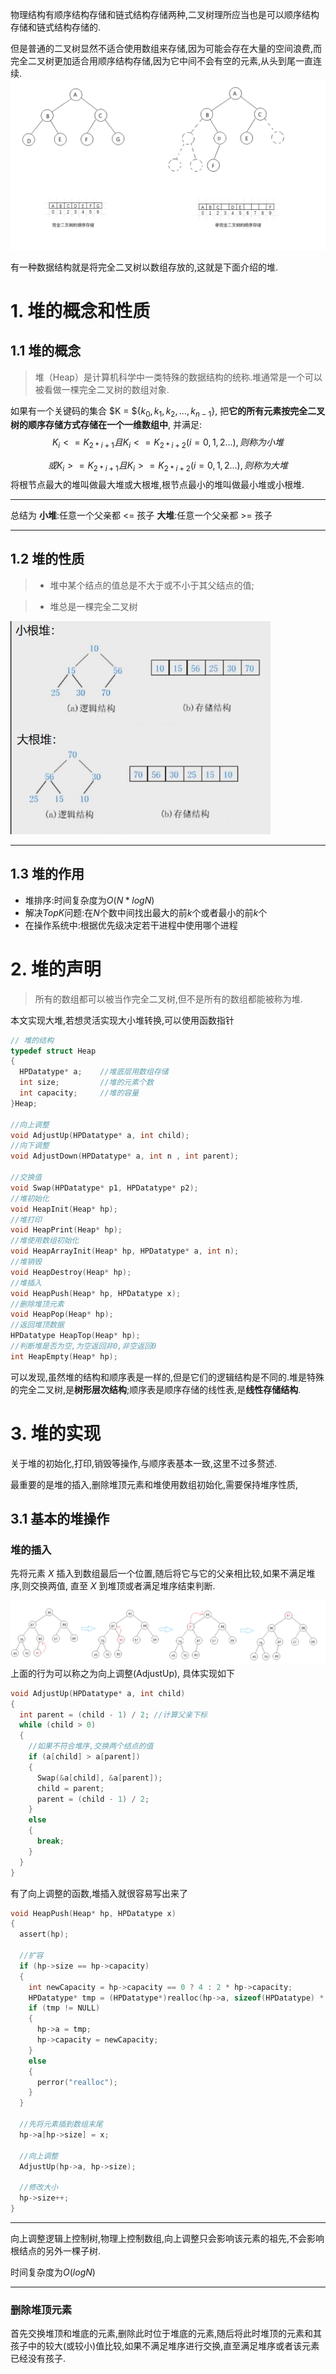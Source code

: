 物理结构有顺序结构存储和链式结构存储两种,二叉树理所应当也是可以顺序结构存储和链式结构存储的.

但是普通的二叉树显然不适合使用数组来存储,因为可能会存在大量的空间浪费,而完全二叉树更加适合用顺序结构存储,因为它中间不会有空的元素,从头到尾一直连续.
![1695560410165](image/堆/1695560410165.png)

有一种数据结构就是将完全二叉树以数组存放的,这就是下面介绍的堆.

# 1. 堆的概念和性质
## 1.1 堆的概念
> 堆（Heap）是计算机科学中一类特殊的数据结构的统称.堆通常是一个可以被看做一棵完全二叉树的数组对象.

如果有一个关键码的集合 $K = ${$k_0, k_1, k_2, ..., k_{n-1}$}, 把**它的所有元素按完全二叉树的顺序存储方式存储在一个一维数组中**, 并满足: $$K_i<=K_{2*i+1}且K_i<=K_{2*i+2}(i=0,1,2...),则称为小堆$$

$$或K_i>=K_{2*i+1}且K_i>=K_{2*i+2}(i=0,1,2...),则称为大堆$$将根节点最大的堆叫做最大堆或大根堆,根节点最小的堆叫做最小堆或小根堆.

***
总结为
**小堆**:任意一个父亲都 <= 孩子
**大堆**:任意一个父亲都 >= 孩子
***
## 1.2 堆的性质
> - 堆中某个结点的值总是不大于或不小于其父结点的值;

> - 堆总是一棵完全二叉树

![1695561435638](image/堆/1695561435638.png)

***
## 1.3 堆的作用
- 堆排序:时间复杂度为$O(N*logN)$
- 解决$TopK$问题:在$N$个数中间找出最大的前$k$个或者最小的前$k$个
- 在操作系统中:根据优先级决定若干进程中使用哪个进程

# 2. 堆的声明
> 所有的数组都可以被当作完全二叉树,但不是所有的数组都能被称为堆.

本文实现大堆,若想灵活实现大小堆转换,可以使用函数指针

```c
// 堆的结构
typedef struct Heap
{
  HPDatatype* a;    //堆底层用数组存储
  int size;         //堆的元素个数
  int capacity;     //堆的容量
}Heap;

//向上调整
void AdjustUp(HPDatatype* a, int child);
//向下调整
void AdjustDown(HPDatatype* a, int n , int parent);

//交换值
void Swap(HPDatatype* p1, HPDatatype* p2);
//堆初始化
void HeapInit(Heap* hp);
//堆打印
void HeapPrint(Heap* hp);
//堆使用数组初始化
void HeapArrayInit(Heap* hp, HPDatatype* a, int n); 
//堆销毁
void HeapDestroy(Heap* hp);
//堆插入
void HeapPush(Heap* hp, HPDatatype x);
//删除堆顶元素
void HeapPop(Heap* hp);
//返回堆顶数据
HPDatatype HeapTop(Heap* hp);
//判断堆是否为空,为空返回非0,非空返回0
int HeapEmpty(Heap* hp);
```
可以发现,虽然堆的结构和顺序表是一样的,但是它们的逻辑结构是不同的.堆是特殊的完全二叉树,是**树形层次结构**;顺序表是顺序存储的线性表,是**线性存储结构**.

# 3. 堆的实现
关于堆的初始化,打印,销毁等操作,与顺序表基本一致,这里不过多赘述.

最重要的是堆的插入,删除堆顶元素和堆使用数组初始化,需要保持堆序性质,

## 3.1 基本的堆操作
### 堆的插入
先将元素 $X$ 插入到数组最后一个位置,随后将它与它的父亲相比较,如果不满足堆序,则交换两值, 直至 $X$ 到堆顶或者满足堆序结束判断.

![1695565417966](image/堆/1695565417966.png)
上面的行为可以称之为向上调整(AdjustUp), 具体实现如下
```c
void AdjustUp(HPDatatype* a, int child)
{
  int parent = (child - 1) / 2; //计算父亲下标
  while (child > 0)
  {
    //如果不符合堆序,交换两个结点的值
    if (a[child] > a[parent])
    {
      Swap(&a[child], &a[parent]);
      child = parent;
      parent = (child - 1) / 2;
    }
    else
    {
      break;
    }
  }  
}
```

有了向上调整的函数,堆插入就很容易写出来了
```c
void HeapPush(Heap* hp, HPDatatype x)
{
  assert(hp);

  //扩容
  if (hp->size == hp->capacity)
  {
    int newCapacity = hp->capacity == 0 ? 4 : 2 * hp->capacity;
    HPDatatype* tmp = (HPDatatype*)realloc(hp->a, sizeof(HPDatatype) * newCapacity);
    if (tmp != NULL)
    {
      hp->a = tmp;
      hp->capacity = newCapacity;
    }
    else 
    {
      perror("realloc");
    }
  }

  //先将元素插到数组末尾
  hp->a[hp->size] = x;
  
  //向上调整
  AdjustUp(hp->a, hp->size);
  
  //修改大小
  hp->size++;
}
```
***
向上调整逻辑上控制树,物理上控制数组,向上调整只会影响该元素的祖先,不会影响根结点的另外一棵子树.

时间复杂度为$O(logN)$

***
### 删除堆顶元素
首先交换堆顶和堆底的元素,删除此时位于堆底的元素,随后将此时堆顶的元素和其孩子中的较大(或较小)值比较,如果不满足堆序进行交换,直至满足堆序或者该元素已经没有孩子.



